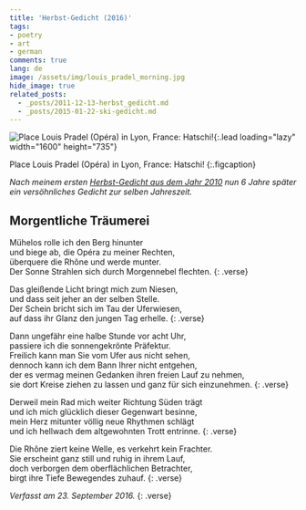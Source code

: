 ```yaml
---
title: 'Herbst-Gedicht (2016)'
tags:
- poetry
- art
- german
comments: true
lang: de
image: /assets/img/louis_pradel_morning.jpg
hide_image: true
related_posts:
  - _posts/2011-12-13-herbst_gedicht.md
  - _posts/2015-01-22-ski-gedicht.md
---
```


![Place Louis Pradel (Opéra) in Lyon, France: Hatschi!](/assets/img/louis_pradel_morning.jpg){:.lead loading="lazy" width="1600" height="735"}

Place Louis Pradel (Opéra) in Lyon, France: Hatschi!
{:.figcaption}

*Nach meinem ersten [Herbst-Gedicht aus dem Jahr 2010](2011-12-13-herbst_gedicht.md)
nun 6 Jahre später ein versöhnliches Gedicht zur selben Jahreszeit.*

## Morgentliche Träumerei

Mühelos rolle ich den Berg hinunter   
und biege ab, die Opéra zu meiner Rechten,   
überquere die Rhône und werde munter.   
Der Sonne Strahlen sich durch Morgennebel flechten.
{: .verse}

Das gleißende Licht bringt mich zum Niesen,   
und dass seit jeher an der selben Stelle.   
Der Schein bricht sich im Tau der Uferwiesen,   
auf dass ihr Glanz den jungen Tag erhelle.
{: .verse}

Dann ungefähr eine halbe Stunde vor acht Uhr,   
passiere ich die sonnengekrönte Präfektur.   
Freilich kann man Sie vom Ufer aus nicht sehen,   
dennoch kann ich dem Bann Ihrer nicht entgehen,   
der es vermag meinen Gedanken ihren freien Lauf zu nehmen,   
sie dort Kreise ziehen zu lassen und ganz für sich einzunehmen.
{: .verse}

Derweil mein Rad mich weiter Richtung Süden trägt   
und ich mich glücklich dieser Gegenwart besinne,   
mein Herz mitunter völlig neue Rhythmen schlägt   
und ich hellwach dem altgewohnten Trott entrinne.
{: .verse}

Die Rhône ziert keine Welle, es verkehrt kein Frachter.   
Sie erscheint ganz still und ruhig in ihrem Lauf,   
doch verborgen dem oberflächlichen Betrachter,   
birgt ihre Tiefe Bewegendes zuhauf.
{: .verse}

*Verfasst am 23. September 2016.*
{: .verse}
